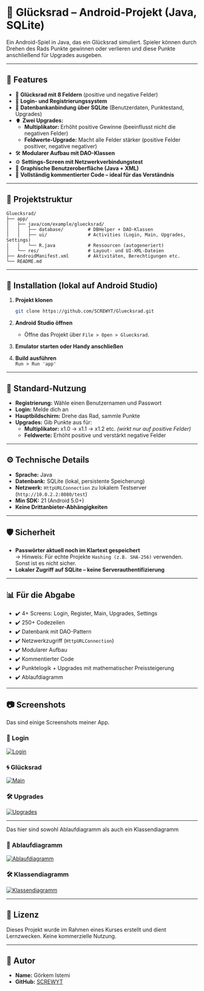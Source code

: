 # 🎡 Glücksrad – Android-Projekt (Java, SQLite)

Ein Android-Spiel in Java, das ein Glücksrad simuliert. Spieler können durch Drehen des Rads Punkte gewinnen oder verlieren und diese Punkte anschließend für Upgrades ausgeben.

---

## 📱 Features

- 🎯 **Glücksrad mit 8 Feldern** (positive und negative Felder)
- 🔐 **Login- und Registrierungssystem**
- 💾 **Datenbankanbindung über SQLite** (Benutzerdaten, Punktestand, Upgrades)
- ⬆️ **Zwei Upgrades:**
  - **Multiplikator:** Erhöht positive Gewinne (beeinflusst nicht die negativen Felder)
  - **Feldwerte-Upgrade:** Macht alle Felder stärker (positive Felder positiver, negative negativer)
- 🛠️ **Modularer Aufbau mit DAO-Klassen**
- ⚙️ **Settings-Screen mit Netzwerkverbindungstest**
- 🎨 **Graphische Benutzeroberfläche (Java + XML)**
- 💬 **Vollständig kommentierter Code – ideal für das Verständnis**

---

## 🧱 Projektstruktur

```
Gluecksrad/
├── app/
│   ├── java/com/example/gluecksrad/
│   │   ├── database/         # DBHelper + DAO-Klassen
│   │   ├── ui/               # Activities (Login, Main, Upgrades, Settings)
│   │   └── R.java            # Ressourcen (autogeneriert)
│   └── res/                  # Layout- und UI-XML-Dateien
├── AndroidManifest.xml       # Aktivitäten, Berechtigungen etc.
└── README.md
```

---

## 🚀 Installation (lokal auf Android Studio)

1. **Projekt klonen**  
   ```bash
   git clone https://github.com/SCREWYT/Gluecksrad.git
   ```

2. **Android Studio öffnen**
   - Öffne das Projekt über `File > Open > Gluecksrad`.

3. **Emulator starten oder Handy anschließen**

4. **Build ausführen**  
   `Run > Run 'app'`

---

## 🔑 Standard-Nutzung

- **Registrierung:** Wähle einen Benutzernamen und Passwort
- **Login:** Melde dich an
- **Hauptbildschirm:** Drehe das Rad, sammle Punkte
- **Upgrades:** Gib Punkte aus für:
  - **Multiplikator:** x1.0 → x1.1 → x1.2 etc. _(wirkt nur auf positive Felder)_
  - **Feldwerte:** Erhöht positive und verstärkt negative Felder

---

## ⚙️ Technische Details

- **Sprache:** Java
- **Datenbank:** SQLite (lokal, persistente Speicherung)
- **Netzwerk:** `HttpURLConnection` zu lokalem Testserver (`http://10.0.2.2:8080/test`)
- **Min SDK:** 21 (Android 5.0+)
- **Keine Drittanbieter-Abhängigkeiten**

---

## 🛡️ Sicherheit

- **Passwörter aktuell noch im Klartext gespeichert**  
  → Hinweis: Für echte Projekte `Hashing (z.B. SHA-256)` verwenden. Sonst ist es nicht sicher.
- **Lokaler Zugriff auf SQLite – keine Serverauthentifizierung**

---

## 📊 Für die Abgabe

- ✔️ 4+ Screens: Login, Register, Main, Upgrades, Settings
- ✔️ 250+ Codezeilen
- ✔️ Datenbank mit DAO-Pattern
- ✔️ Netzwerkzugriff (`HttpURLConnection`)
- ✔️ Modularer Aufbau
- ✔️ Kommentierter Code
- ✔️ Punktelogik + Upgrades mit mathematischer Preissteigerung
- ✔️ Ablaufdiagramm

---

## 📷 Screenshots

Das sind einige Screenshots meiner App.

### 🔐 Login
[![Login](screenshots/login_screen.png)](screenshots/login_screen.png)

### 🌀 Glücksrad
[![Main](screenshots/main_screen.png)](screenshots/main_screen.png)

### 🛠️ Upgrades
[![Upgrades](screenshots/upgrades_screen.png)](screenshots/upgrades_screen.png)


---

Das hier sind sowohl Ablaufdiagramm als auch ein Klassendiagramm

### 🔐 Ablaufdiagramm
[![Ablaufdiagramm](Final_Ablaufdiagramm_Glücksrad.png)](Final_Ablaufdiagramm_Glücksrad.png)

### 🛠️ Klassendiagramm
[![Klassendiagramm](Klassendiagramm.png)](Klassendiagramm.png)


--- 

## 📄 Lizenz

Dieses Projekt wurde im Rahmen eines Kurses erstellt und dient Lernzwecken. Keine kommerzielle Nutzung.

---

## 👤 Autor

- **Name:** Görkem Istemi
- **GitHub:** [SCREWYT](https://github.com/SCREWYT)
